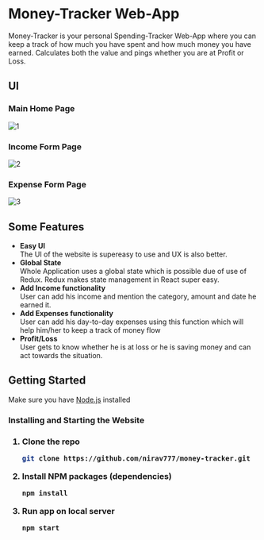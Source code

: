 # Money-Tracker Web-App

Money-Tracker is your personal Spending-Tracker Web-App where you can keep a track of how much you have spent and how much money you have earned. Calculates both the value and pings whether you are at Profit or Loss.

## UI
### Main Home Page
![1](https://user-images.githubusercontent.com/82255305/159169172-088ae7f9-0cd6-4c6b-8a75-b07d8b84d9e7.jpg)
### Income Form Page
![2](https://user-images.githubusercontent.com/82255305/159169177-cf914844-0dc3-41a2-8d1a-c8b308556a5c.jpg)
### Expense Form Page
![3](https://user-images.githubusercontent.com/82255305/159169183-e69e4657-57a6-4c7e-85c0-b3b582ddaa74.jpg)



## Some Features

* **Easy UI** </br>
The UI of the website is supereasy to use and UX is also better.
* **Global State** </br>
Whole Application uses a global state which is possible due of use of Redux. Redux makes state management in React super easy. 
* **Add Income functionality**</br>
User can add his income and mention the category, amount and date he earned it.
* **Add Expenses functionality**</br>
User can add his day-to-day expenses using this function which will help him/her to keep a track of money flow
* **Profit/Loss**</br>
User gets to know whether he is at loss or he is saving money and can act towards the situation.

## Getting Started

<p>Make sure you have <a href="https://nodejs.org">Node.js</a> installed</p>
<h3>Installing and Starting the Website<h3>
   
1. Clone the repo
   ```sh
   git clone https://github.com/nirav777/money-tracker.git
   ```

2. Install NPM packages (dependencies)
   ```sh
   npm install
   ```
3. Run app on local server
   ```sh
   npm start
   ```
